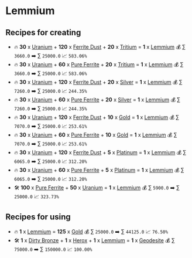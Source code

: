 # Lemmium

## Recipes for creating

* 🔥 **30** x [Uranium](<Uranium.md>) + **120** x [Ferrite Dust](<Ferrite Dust.md>) + **20** x [Tritium](<Tritium.md>) = **1** x [Lemmium](<Lemmium.md>) 💰 ∑ `3660.0` ➡️ ∑ `25000.0` 📈 `583.06%`
* 🔥 **30** x [Uranium](<Uranium.md>) + **60** x [Pure Ferrite](<Pure Ferrite.md>) + **20** x [Tritium](<Tritium.md>) = **1** x [Lemmium](<Lemmium.md>) 💰 ∑ `3660.0` ➡️ ∑ `25000.0` 📈 `583.06%`
* 🔥 **30** x [Uranium](<Uranium.md>) + **120** x [Ferrite Dust](<Ferrite Dust.md>) + **20** x [Silver](<Silver.md>) = **1** x [Lemmium](<Lemmium.md>) 💰 ∑ `7260.0` ➡️ ∑ `25000.0` 📈 `244.35%`
* 🔥 **30** x [Uranium](<Uranium.md>) + **60** x [Pure Ferrite](<Pure Ferrite.md>) + **20** x [Silver](<Silver.md>) = **1** x [Lemmium](<Lemmium.md>) 💰 ∑ `7260.0` ➡️ ∑ `25000.0` 📈 `244.35%`
* 🔥 **30** x [Uranium](<Uranium.md>) + **120** x [Ferrite Dust](<Ferrite Dust.md>) + **10** x [Gold](<Gold.md>) = **1** x [Lemmium](<Lemmium.md>) 💰 ∑ `7070.0` ➡️ ∑ `25000.0` 📈 `253.61%`
* 🔥 **30** x [Uranium](<Uranium.md>) + **60** x [Pure Ferrite](<Pure Ferrite.md>) + **10** x [Gold](<Gold.md>) = **1** x [Lemmium](<Lemmium.md>) 💰 ∑ `7070.0` ➡️ ∑ `25000.0` 📈 `253.61%`
* 🔥 **30** x [Uranium](<Uranium.md>) + **120** x [Ferrite Dust](<Ferrite Dust.md>) + **5** x [Platinum](<Platinum.md>) = **1** x [Lemmium](<Lemmium.md>) 💰 ∑ `6065.0` ➡️ ∑ `25000.0` 📈 `312.20%`
* 🔥 **30** x [Uranium](<Uranium.md>) + **60** x [Pure Ferrite](<Pure Ferrite.md>) + **5** x [Platinum](<Platinum.md>) = **1** x [Lemmium](<Lemmium.md>) 💰 ∑ `6065.0` ➡️ ∑ `25000.0` 📈 `312.20%`
* 🛠️ **100** x [Pure Ferrite](<Pure Ferrite.md>) + **50** x [Uranium](<Uranium.md>) = **1** x [Lemmium](<Lemmium.md>) 💰 ∑ `5900.0` ➡️ ∑ `25000.0` 📈 `323.73%`


## Recipes for using

* 🔥 **1** x [Lemmium](<Lemmium.md>) = **125** x [Gold](<Gold.md>) 💰 ∑ `25000.0` ➡️ ∑ `44125.0` 📈 `76.50%`
* 🛠️ **1** x [Dirty Bronze](<Dirty Bronze.md>) + **1** x [Herox](<Herox.md>) + **1** x [Lemmium](<Lemmium.md>) = **1** x [Geodesite](<Geodesite.md>) 💰 ∑ `75000.0` ➡️ ∑ `150000.0` 📈 `100.00%`

